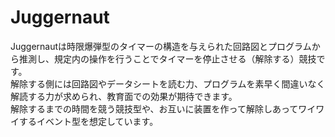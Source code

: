 # Juggernaut
Juggernautは時限爆弾型のタイマーの構造を与えられた回路図とプログラムから推測し、規定内の操作を行うことでタイマーを停止させる（解除する）競技です。  
解除する側には回路図やデータシートを読む力、プログラムを素早く間違いなく解読する力が求められ、教育面での効果が期待できます。  
解除するまでの時間を競う競技型や、お互いに装置を作って解除しあってワイワイするイベント型を想定しています。  
